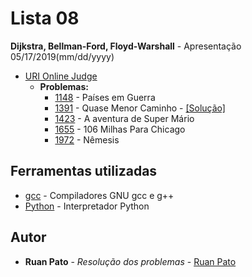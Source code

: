 # Lista 08

**Dijkstra, Bellman-Ford, Floyd-Warshall** - Apresentação 05/17/2019(mm/dd/yyyy)
* [URI Online Judge](https://www.urionlinejudge.com.br)
  * **Problemas:**
    * [1148](https://www.urionlinejudge.com.br/judge/pt/problems/view/1148) - Países em Guerra
    * [1391](https://www.urionlinejudge.com.br/judge/pt/problems/view/1391) - Quase Menor Caminho - [[Solução]](https://github.com/ruanpato/uffs/tree/master/GEX634_Topicos_Especiais_em_Computacao_XII_2019_1/8Lista/1391uri.cpp)
    * [1423](https://www.urionlinejudge.com.br/judge/pt/problems/view/1423) - A aventura de Super Mário
    * [1655](https://www.urionlinejudge.com.br/judge/pt/problems/view/1655) - 106 Milhas Para Chicago
    * [1972](https://www.urionlinejudge.com.br/judge/pt/problems/view/1972) - Nêmesis
    
## Ferramentas utilizadas

* [gcc](https://gcc.gnu.org/) - Compiladores GNU gcc e g++ 
* [Python](https://www.python.org/) - Interpretador Python

## Autor

* **Ruan Pato** - *Resolução dos problemas* - [Ruan Pato](https://github.com/ruanpato)